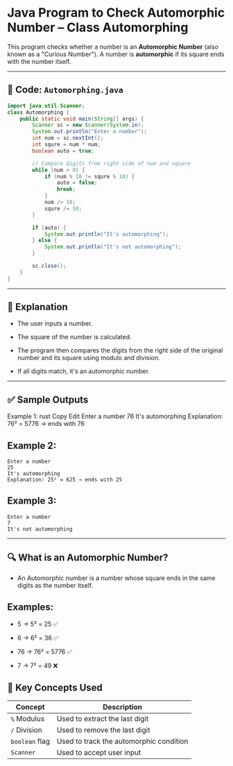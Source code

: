 # Java Program to Check Automorphic Number – Class Automorphing

This program checks whether a number is an **Automorphic Number** (also known as a "Curious Number"). A number is **automorphic** if its square ends with the number itself.

---

## 🧾 Code: `Automorphing.java`

```java
import java.util.Scanner;
class Automorphing {
    public static void main(String[] args) {
        Scanner sc = new Scanner(System.in);
        System.out.println("Enter a number");
        int num = sc.nextInt();
        int squre = num * num;
        boolean auto = true;

        // Compare digits from right side of num and square
        while (num > 0) {
            if (num % 10 != squre % 10) {
                auto = false;
                break;
            }
            num /= 10;
            squre /= 10;
        }

        if (auto) {
            System.out.println("It's automorphing");
        } else {
            System.out.println("It's not automorphing");
        }

        sc.close();
    }
}
```
---
## 📌 Explanation
- The user inputs a number.

- The square of the number is calculated.

- The program then compares the digits from the right side of the original number and its square using modulo and division.

- If all digits match, it's an automorphic number.

---
## ✅ Sample Outputs
Example 1:
rust
Copy
Edit
Enter a number
76
It's automorphing
Explanation: 76² = 5776 → ends with 76

## Example 2:
```
Enter a number
25
It's automorphing
Explanation: 25² = 625 → ends with 25
```
## Example 3:
```
Enter a number
7
It's not automorphing
```
---
## 🔍 What is an Automorphic Number?
- An Automorphic number is a number whose square ends in the same digits as the number itself.

## Examples:

- 5 → 5² = 25 ✅

- 6 → 6² = 36 ✅

- 76 → 76² = 5776 ✅

- 7 → 7² = 49 ❌

## 🧠 Key Concepts Used

  | Concept        | Description                             |
| -------------- | --------------------------------------- |
| `%` Modulus    | Used to extract the last digit          |
| `/` Division   | Used to remove the last digit           |
| `boolean` flag | Used to track the automorphic condition |
| `Scanner`      | Used to accept user input               |
